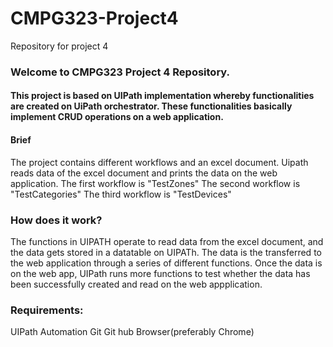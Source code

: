 # CMPG323-Project4
Repository for project 4

### Welcome to CMPG323 Project 4 Repository. 
#### This project is based on UIPath implementation whereby functionalities are created on UiPath orchestrator. These functionalities basically implement CRUD operations on a web application. 

#### Brief
The project contains different workflows and an excel document. Uipath reads data of the excel document and prints the data on the web application. 
The first workflow is "TestZones"
The second workflow is "TestCategories"
The third workflow is "TestDevices" 

### How does it work?
The functions in UIPATH operate to read data from the excel document, and the data gets stored in a datatable on UIPATh. The data is the transferred to the web application through a series of different functions. Once the data is on the web app, UIPath runs more functions to test whether the data has been successfully created and read on the web appplication. 

### Requirements:
UIPath Automation
Git
Git hub
Browser(preferably Chrome)
